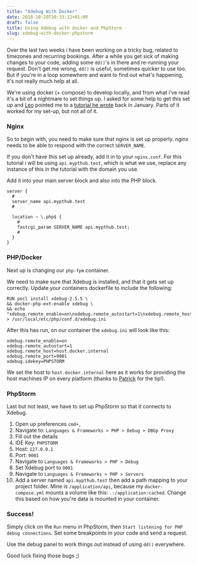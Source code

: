 ```yaml
---
title: "Xdebug With Docker"
date: 2018-10-20T20:33:12+01:00
draft: false
title: Using Xdebug with docker and PhpStorm
slug: xdebug-with-docker-phpstorm
---
```


Over the last two weeks i have been working on a tricky bug, related to timezones and recurring bookings. After a while you get sick of making changes to your code, adding some `dd()`'s in there and re-running your request. Don't get me wrong, `dd()` is useful, sometimes quicker to use too. But if you're in a loop somewhere and want to find out what's happening, it's not really much help at all.

We're using docker (+ compose) to develop locally, and from what i've read it's a bit of a nightmare to set things up. I asked for some help to get this set up and [Leo](https://twitter.com/Phroggyy) pointed me to a [tutorial he wrote](https://blog.leosjoberg.com/post/xdebug-on-docker/) back in January. Parts of it worked for my set-up, but not all of it.

### Nginx

So to begin with, you need to make sure that nginx is set up properly. nginx needs to be able to respond with the correct `SERVER_NAME`.

If you don't have this set up already, add it in to your `nginx.conf`. For this tutorial i will be using `api.mypthub.test`, which is what we use, replace any instance of this in the tutorial with the domain you use.

Add it into your main server block and also into the PHP block.
    
    server {
      #
      server_name api.mypthub.test
      #
      
      location ~ \.php$ {
        #
        fastcgi_param SERVER_NAME api.mypthub.test;
        #
      }
    }

### PHP/Docker

Next up is changing our `php-fpm` container.

We need to make sure that Xdebug is installed, and that it gets set up correctly. Update your containers dockerfile to include the following:

    RUN pecl install xdebug-2.5.5 \
    && docker-php-ext-enable xdebug \
    && echo "xdebug.remote_enable=on\nxdebug.remote_autostart=1\nxdebug.remote_host=host.docker.internal\nxdebug.remote_port=9001\nxdebug.idekey=PHPSTORM" > /usr/local/etc/php/conf.d/xdebug.ini

After this has run, on our container the `xdebug.ini` will look like this:

    xdebug.remote_enable=on
    xdebug.remote_autostart=1
    xdebug.remote_host=host.docker.internal
    xdebug.remote_port=9001
    xdebug.idekey=PHPSTORM
    
We set the host to `host.docker.internal` here as it works for providing the host machines IP on every platform (thanks to [Patrick](https://www.pleckey.me/) for the tip!).

### PhpStorm

Last but not least, we have to set up PhpStorm so that it connects to Xdebug.

1. Open up preferences `cmd+,`
2. Navigate to: `Languages & Frameworks > PHP > Debug > DBGp Proxy`
3. Fill out the details 
  1. IDE Key: `PHPSTORM`
  2. Host: `127.0.0.1`
  3. Port: `9001`
4. Navigate to `Languages & Frameworks > PHP > Debug`
5. Set Xdebug port to `9001`
6. Navigate to `Languages & Frameworks > PHP > Servers`
7. Add a server named `api.mypthub.test` then add a path mapping to your project folder. Mine is `/application/api`, because my `docker-compose.yml` mounts a volume like this: `.:/application:cached`. Change this based on how you're data is mounted in your container.

### Success!

Simply click on the `Run` menu in PhpStorm, then `Start listening for PHP debug connections`. Set some breakpoints in your code and send a request.

Use the debug panel to work things out instead of using `dd()` everywhere.

Good luck fixing those bugs ;)